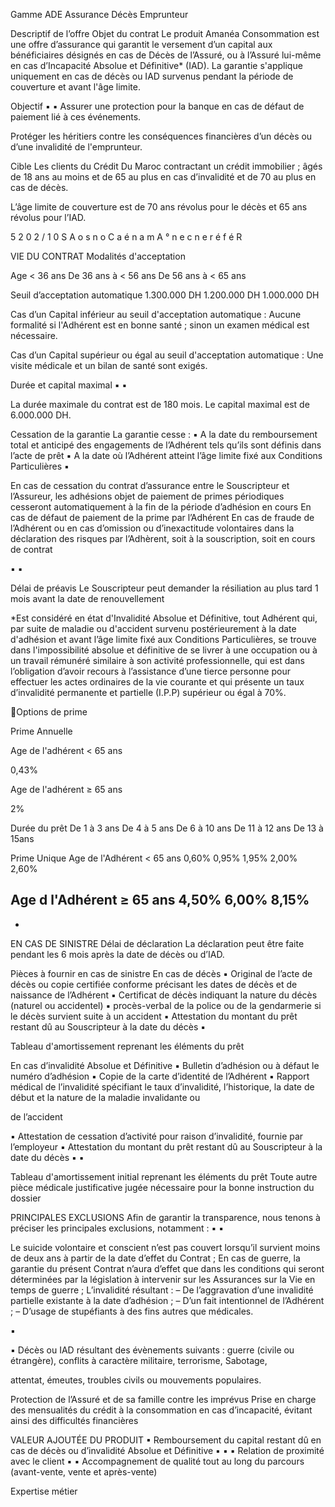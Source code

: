 Gamme ADE
Assurance Décès Emprunteur

Descriptif de l’offre
Objet du contrat
Le produit Amanéa Consommation est une offre d’assurance qui garantit le versement d’un capital aux bénéficiaires désignés en cas de
Décès de l’Assuré, ou à l’Assuré lui-même en cas d’Incapacité Absolue et Définitive* (IAD).
La garantie s'applique uniquement en cas de décès ou IAD survenus pendant la période de couverture et avant l'âge limite.

Objectif
▪
▪ Assurer une protection pour la banque en cas de défaut de paiement lié à ces événements.

Protéger les héritiers contre les conséquences financières d’un décès ou d’une invalidité de l'emprunteur.

Cible
Les clients du Crédit Du Maroc contractant un crédit immobilier ; âgés de 18 ans au moins et de 65 au plus en cas d’invalidité et de 70
au plus en cas de décès.

L’âge limite de couverture est de 70 ans révolus pour le décès et 65 ans révolus pour l’IAD.

5
2
0
2
/
1
0
S
A
o
s
n
o
C
a
é
n
a
m
A
°
n
e
c
n
e
r
é
f
é
R

VIE DU CONTRAT
Modalités d'acceptation

Age
< 36 ans
De 36 ans à < 56 ans
De 56 ans à < 65 ans

Seuil d’acceptation automatique
1.300.000 DH
1.200.000 DH
1.000.000 DH

Cas d’un Capital inférieur au seuil d'acceptation automatique :
Aucune formalité si l'Adhérent est en bonne santé ; sinon un examen médical est nécessaire.

Cas d’un Capital supérieur ou égal au seuil d'acceptation automatique :
Une visite médicale et un bilan de santé sont exigés.

Durée et capital maximal
▪
▪

La durée maximale du contrat est de 180 mois.
Le capital maximal est de 6.000.000 DH.

Cessation de la garantie
La garantie cesse :
▪ A la date du remboursement total et anticipé des engagements de l’Adhérent tels qu’ils sont définis dans l’acte de prêt
▪ A la date où l’Adhérent atteint l’âge limite fixé aux Conditions Particulières
▪

En cas de cessation du contrat d’assurance entre le Souscripteur et l’Assureur, les adhésions objet de paiement de primes
périodiques cesseront automatiquement à la fin de la période d’adhésion en cours
En cas de défaut de paiement de la prime par l’Adhérent
En cas de fraude de l’Adhérent ou en cas d’omission ou d’inexactitude volontaires dans la déclaration des risques par l’Adhèrent,
soit à la souscription, soit en cours de contrat

▪
▪

Délai de préavis
Le Souscripteur peut demander la résiliation au plus tard 1 mois avant la date de renouvellement

*Est considéré en état d'Invalidité Absolue et Définitive, tout Adhérent qui, par suite de maladie ou d'accident survenu postérieurement à la date d'adhésion et avant
l’âge limite fixé aux Conditions Particulières, se trouve dans l'impossibilité absolue et définitive de se livrer à une occupation ou à un travail rémunéré similaire à son
activité professionnelle, qui est dans l’obligation d’avoir recours à l’assistance d’une tierce personne pour effectuer les actes ordinaires de la vie courante et qui présente
un taux d’invalidité permanente et partielle (I.P.P) supérieur ou égal à 70%.

Options de prime

Prime Annuelle

Age de l'adhérent  < 65 ans

0,43%

Age de l'adhérent ≥ 65 ans

2%

Durée du prêt
De 1 à 3 ans
De 4 à 5 ans
De 6 à 10 ans
De 11 à 12 ans
De 13 à 15ans

Prime Unique
Age de l'Adhérent < 65 ans
0,60%
0,95%
1,95%
2,00%
2,60%

Age d l'Adhérent ≥ 65 ans
4,50%
6,00%
8,15%
-
-

EN CAS DE SINISTRE
Délai de déclaration
La déclaration peut être faite pendant les 6 mois après la date de décès ou d’IAD.

Pièces à fournir en cas de sinistre
En cas de décès
▪ Original de l’acte de décès ou copie certifiée conforme précisant les dates de décès et de naissance de l’Adhérent
▪ Certificat de décès indiquant la nature du décès (naturel ou accidentel)
▪ procès-verbal de la police ou de la gendarmerie si le décès survient suite à un accident
▪ Attestation du montant du prêt restant dû au Souscripteur à la date du décès
▪

Tableau d'amortissement reprenant les éléments du prêt

En cas d’invalidité Absolue et Définitive
▪ Bulletin d’adhésion ou à défaut le numéro d’adhésion
▪ Copie de la carte d’identité de l’Adhérent
▪ Rapport médical de l’invalidité spécifiant le taux d’invalidité, l’historique, la date de début et la nature de la maladie invalidante ou

de l’accident

▪ Attestation de cessation d’activité pour raison d’invalidité, fournie par l’employeur
▪ Attestation du montant du prêt restant dû au Souscripteur à la date du décès
▪
▪

Tableau d'amortissement initial reprenant les éléments du prêt
Toute autre pièce médicale justificative jugée nécessaire pour la bonne instruction du dossier

PRINCIPALES EXCLUSIONS
Afin de garantir la transparence, nous tenons à préciser les principales exclusions, notamment :
▪
▪

Le suicide volontaire et conscient n’est pas couvert lorsqu’il survient moins de deux ans à partir de la date d’effet du Contrat ;
En cas de guerre, la garantie du présent Contrat n’aura d’effet que dans les conditions qui seront déterminées par la législation à
intervenir sur les Assurances sur la Vie en temps de guerre ;
L’invalidité résultant :
– De l’aggravation d’une invalidité partielle existante à la date d’adhésion ;
– D’un fait intentionnel de l’Adhérent ;
– D’usage de stupéfiants à des fins autres que médicales.

▪

▪ Décès ou IAD résultant des évènements suivants : guerre (civile ou étrangère), conflits à caractère militaire, terrorisme, Sabotage,

attentat, émeutes, troubles civils ou mouvements populaires.

Protection de l’Assuré et de sa famille contre les imprévus
Prise en charge des mensualités du crédit à la consommation en cas d’incapacité, évitant ainsi des difficultés financières

VALEUR AJOUTÉE DU PRODUIT
▪ Remboursement du capital restant dû en cas de décès ou d’invalidité Absolue et Définitive
▪
▪
▪ Relation de proximité avec le client
▪
▪ Accompagnement de qualité tout au long du parcours (avant-vente, vente et après-vente)

Expertise métier

